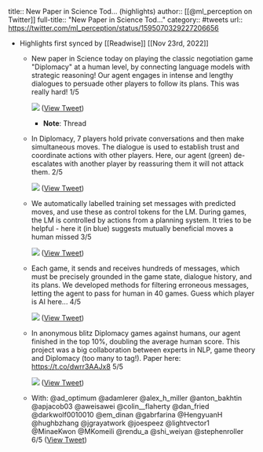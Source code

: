 title:: New Paper in Science Tod... (highlights)
author:: [[@ml_perception on Twitter]]
full-title:: "New Paper in Science Tod..."
category:: #tweets
url:: https://twitter.com/ml_perception/status/1595070329227206656

- Highlights first synced by [[Readwise]] [[Nov 23rd, 2022]]
	- New paper in Science today on playing the classic negotiation game "Diplomacy" at a human level, by connecting language models with strategic reasoning! Our agent engages in intense and lengthy dialogues to persuade other players to follow its plans. This was really hard! 1/5 
	  
	  ![](https://pbs.twimg.com/media/FiLPrbqacAA1l4B.jpg) ([View Tweet](https://twitter.com/ml_perception/status/1595070329227206656))
		- **Note**: Thread
	- In Diplomacy, 7 players hold private conversations and then make simultaneous moves. The dialogue is used to establish trust and coordinate actions with other players. Here, our agent (green) de-escalates with another player by reassuring them it will not attack them. 2/5 
	  
	  ![](https://pbs.twimg.com/media/FiJ9FjIaYAEi_Vh.jpg) ([View Tweet](https://twitter.com/ml_perception/status/1595070335321542657))
	- We automatically labelled training set messages with predicted moves, and use these as control tokens for the LM. During games, the LM is controlled by actions from a planning system. It tries to be helpful - here it (in blue) suggests mutually beneficial moves a human missed 3/5 
	  
	  ![](https://pbs.twimg.com/media/FiJ8FJ7acAEDq8E.png) ([View Tweet](https://twitter.com/ml_perception/status/1595070340837052417))
	- Each game, it sends and receives hundreds of messages, which must be precisely grounded in the game state, dialogue history, and its plans. We developed methods for filtering erroneous messages, letting the agent to pass for human in 40 games. Guess which player is AI here... 4/5 
	  
	  ![](https://pbs.twimg.com/media/FiKADMcaYAACYWM.jpg) ([View Tweet](https://twitter.com/ml_perception/status/1595070346348363777))
	- In anonymous blitz Diplomacy games against humans, our agent finished in the top 10%, doubling the average human score. This project was a big collaboration between experts in NLP, game theory and Diplomacy (too many to tag!). Paper here: https://t.co/dwrr3AAJx8 5/5 
	  
	  ![](https://pbs.twimg.com/media/FiKGW1jaAAAlJdw.jpg) ([View Tweet](https://twitter.com/ml_perception/status/1595070353063424000))
	- With:  @ad_optimum @adamlerer @alex_h_miller  @anton_bakhtin @apjacob03 @aweisawei  @colin__flaherty @dan_fried @darkwolf0010010  @em_dinan @gabrfarina @HengyuanH  @hughbzhang @jgrayatwork  @joespeez @lightvector1 @MinaeKwon  @MKomeili @rendu_a @shi_weiyan @stephenroller 6/5 ([View Tweet](https://twitter.com/ml_perception/status/1595097766363267073))